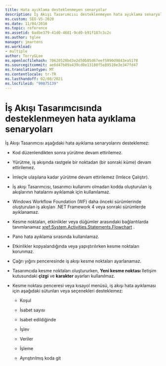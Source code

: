 ```yaml
---
title: Hata ayıklama desteklenmeyen senaryolar
description: İş Akışı Tasarımcısı desteklenmeyen hata ayıklama senaryoları hakkında bilgi edinin, örneğin, "kod düzenlendikten sonra yürütme devam ettirilemez."
ms.custom: SEO-VS-2020
ms.date: 11/04/2016
ms.topic: reference
ms.assetid: 6adbe379-41d0-4681-9cd0-b91f187c3c2c
ms.author: tglee
manager: jmartens
ms.workload:
- multiple
author: TerryGLee
ms.openlocfilehash: 70620528bd3e2d50b85d67eef5990d9843ea5178
ms.sourcegitcommit: ae6d47b09a439cd0e13180f5e89510e3e347fd47
ms.translationtype: MT
ms.contentlocale: tr-TR
ms.lasthandoff: 02/08/2021
ms.locfileid: "99875139"
---
```

# <a name="unsupported-debugging-scenarios-in-the-workflow-designer"></a>İş Akışı Tasarımcısında desteklenmeyen hata ayıklama senaryoları

İş Akışı Tasarımcısı aşağıdaki hata ayıklama senaryolarını desteklemez:

- Kod düzenlendikten sonra yürütme devam ettirilemez.

- Yürütme, iş akışında rastgele bir noktadan (bir sonraki küme) devam ettirilemez.

- İmleçle ulaşılana kadar yürütme devam ettirilemez (Imlece Çalıştır).

- İş akışı Tasarımcısı, tasarımcı kullanımı olmadan kodda oluşturulan iş akışlarının hatalarını ayıklamak için kullanılamaz.

- Windows Workflow Foundation (WF) daha önceki sürümlerinde oluşturulan iş akışları .NET Framework 4 veya sonraki sürümlerde ayıklanamaz.

- Kesme noktaları, etkinlikler veya düğümler arasındaki bağlantılarda tanımlanamaz <xref:System.Activities.Statements.Flowchart> .

- Pano hata ayıklama sırasında kullanılamaz.

- Etkinlikler kopyalandığında veya yapıştırılırken kesme noktaları korunmaz.

- Çağrı yığını penceresinde iş akışı kesme noktaları ayarlanamaz.

- Tasarımcıda kesme noktaları oluştururken, **Yeni kesme noktası** Iletişim kutusundaki **çizgi** ve **karakter** ayarları kullanılmaz.

- Kesme noktası penceresi veya kısayol menüsü, iş akışı hata ayıklaması için aşağıdaki sütunları veya seçenekleri desteklemez:

  - Koşul

  - İsabet sayısı

  - Isabet edildiğinde

  - İşlev

  - Veriler

  - İşleme

  - Ayrıştırılmış koda git
